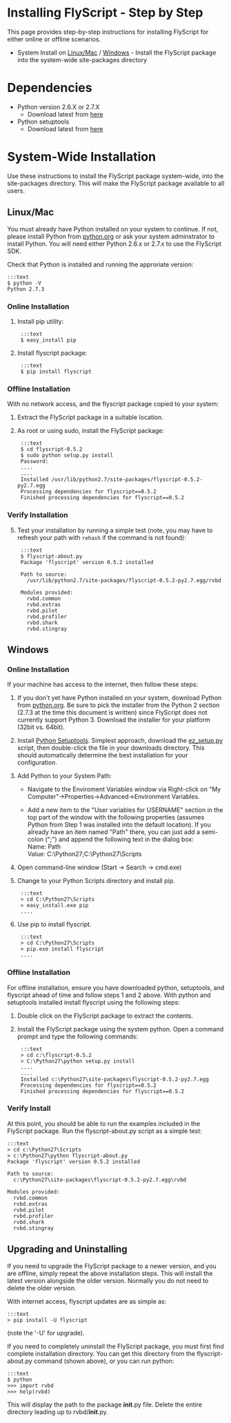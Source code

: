 Installing FlyScript - Step by Step
===================================

This page provides step-by-step instructions for installing FlyScript for either
online or offline scenarios.

* System Install on [Linux/Mac](#installsys-linuxmac) / 
  [Windows](#installsys-win) - Install the FlyScript package 
  into the system-wide site-packages directory

Dependencies
============

* Python version 2.6.X or 2.7.X
    * Download latest from [here](http://python.org/download/)
* Python setuptools
    * Download latest from [here](https://pypi.python.org/pypi/setuptools)


System-Wide Installation 
========================

Use these instructions to install the FlyScript package system-wide, into the site-packages
directory.  This will make the FlyScript package available to all users. 

<a id="installsys-linuxmac"></a>

Linux/Mac
---------

You must already have Python installed on your system to continue.
If not, please install Python from [python.org](http://www.python.org/getit/)
or ask your system adminstrator to install Python.  You will need
either Python 2.6.x or 2.7.x to use the FlyScript SDK.

Check that Python is installed and running the approriate version:

    :::text
    $ python -V
    Python 2.7.3

### Online Installation

1. Install pip utility:

        :::text
        $ easy_install pip

2. Install flyscript package:

        :::text
        $ pip install flyscript


### Offline Installation
With no network access, and the flyscript package copied to your system:

1. Extract the FlyScript package in a suitable location.

2. As root or using sudo, install the FlyScript package:

        :::text
        $ cd flyscript-0.5.2
        $ sudo python setup.py install
        Password:
        ....
        ....
        Installed /usr/lib/python2.7/site-packages/flyscript-0.5.2-py2.7.egg
        Processing dependencies for flyscript==0.5.2
        Finished processing dependencies for flyscript==0.5.2


### Verify Installation

5. Test your installation by running a simple test (note, you may have to refresh
   your path with `rehash` if the command is not found):

        :::text
        $ flyscript-about.py
        Package 'flyscript' version 0.5.2 installed

        Path to source:
          /usr/lib/python2.7/site-packages/flyscript-0.5.2-py2.7.egg/rvbd

        Modules provided:
          rvbd.common
          rvbd.extras
          rvbd.pilot
          rvbd.profiler
          rvbd.shark
          rvbd.stingray

<a id="installsys-win"></a>

Windows
-------

### Online Installation
If your machine has access to the internet, then follow these steps:

1. If you don't yet have Python installed on your system, download
   Python from [python.org](http://www.python.org/getit/).  Be sure to pick the
   installer from the Python 2 section (2.7.3 at the time this
   document is written) since FlyScript does not currently support
   Python 3.  Download the installer for your platform (32bit
   vs. 64bit).

2. Install [Python Setuptools](https://pypi.python.org/pypi/setuptools).  Simplest
   approach, download the [ez_setup.py](http://peak.telecommunity.com/dist/ez_setup.py)
   script, then double-click the file in your downloads directory.  This should
   automatically determine the best installation for your configuration.

3. Add Python to your System Path:

    * Navigate to the Enviroment Variables window via
      Right-click on "My Computer"->Properties->Advanced->Environment Variables.

    * Add a new item to the "User variables for USERNAME" section in the top part of 
      the window with the following properties (assumes Python from Step 1 was
      installed into the default location).  If you already have an item named "Path"
      there, you can just add a semi-colon (";") and append the following text in the
      dialog box: <br>
      Name: Path <br>
      Value: C:\Python27;C:\Python27\Scripts<br>

4. Open command-line window (Start -> Search -> cmd.exe)

5. Change to your Python Scripts directory and install pip.

        :::text
        > cd C:\Python27\Scripts
        > easy_install.exe pip
        ....

6. Use pip to install flyscript.

        :::text
        > cd C:\Python27\Scripts
        > pip.exe install flyscript
        ....

### Offline Installation
For offline installation, ensure you have downloaded python, setuptools, and
flyscript ahead of time and follow steps 1 and 2 above.  With python and setuptools
installed install flyscript using the following steps:

1. Double click on the FlyScript package to extract the contents.

2. Install the FlyScript package using the system python.  Open a
   command prompt and type the following commands:

        :::text
        > cd c:\flyscript-0.5.2
        > C:\Python27\python setup.py install
        ....
        ....
        Installed c:\Python27\site-packages\flyscript-0.5.2-py2.7.egg
        Processing dependencies for flyscript==0.5.2
        Finished processing dependencies for flyscript==0.5.2


### Verify Install
At this point, you should be able to run the examples included in
the FlyScript package.  Run the flyscript-about.py script as a simple test:

    :::text
    > cd c:\Python27\Scripts
    > c:\Python27\python flyscript-about.py
    Package 'flyscript' version 0.5.2 installed

    Path to source:
      c:\Python27\site-packages\flyscript-0.5.2-py2.7.egg\rvbd

    Modules provided:
      rvbd.common
      rvbd.extras
      rvbd.pilot
      rvbd.profiler
      rvbd.shark
      rvbd.stingray


Upgrading and Uninstalling
--------------------------

If you need to upgrade the FlyScript package to a newer version, and you are
offline, simply repeat the above installation steps.  This will install the
latest version alongside the older version.  Normally you do not need to delete
the older version.

With internet access, flyscript updates are as simple as:

    :::text
    > pip install -U flyscript

(note the '-U' for upgrade).

If you need to completely uninstall the FlyScript package, you must first find
complete installation directory.  You can get this directory from the flyscript-about.py
command (shown above), or you can run python:

    :::text
    $ python
    >>> import rvbd
    >>> help(rvbd)

This will display the path to the package __init__.py file.  Delete the entire directory 
leading up to rvbd/__init__.py.

